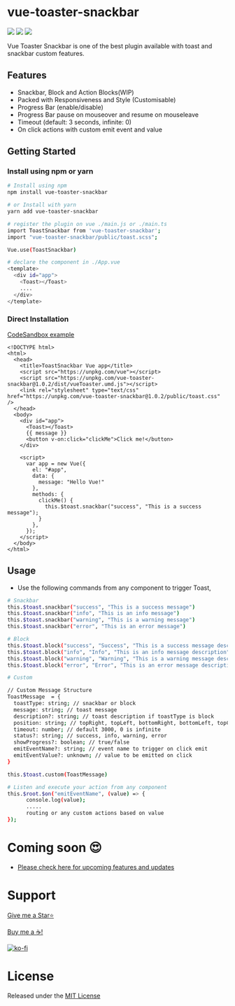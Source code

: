 # vue-toaster-snackbar

<img src="https://badgen.net/npm/v/vue-toaster-snackbar"> <img src="https://badgen.net/npm/dw/vue-toaster-snackbar"> <img src="https://badgen.net/npm/license/vue-toaster-snackbar">

Vue Toaster Snackbar is one of the best plugin available with toast and snackbar custom features.

## Features

- Snackbar, Block and Action Blocks(WIP)
- Packed with Responsiveness and Style (Customisable)
- Progress Bar (enable/disable)
- Progress Bar pause on mouseover and resume on mouseleave
- Timeout (default: 3 seconds, infinite: 0)
- On click actions with custom emit event and value

## Getting Started

### Install using npm or yarn

```bash
# Install using npm
npm install vue-toaster-snackbar

# or Install with yarn
yarn add vue-toaster-snackbar

# register the plugin on vue ./main.js or ./main.ts   
import ToastSnackbar from 'vue-toaster-snackbar';  
import "vue-toaster-snackbar/public/toast.scss";  

Vue.use(ToastSnackbar)  

# declare the component in ./App.vue  
<template>
  <div id="app">
    <Toast></Toast>
    ....
  </div>
</template>

```

### Direct Installation

[CodeSandbox example](https://)

```
<!DOCTYPE html>
<html>  
  <head>  
    <title>ToastSnackbar Vue app</title>  
    <script src="https://unpkg.com/vue"></script>  
    <script src="https://unpkg.com/vue-toaster-snackbar@1.0.2/dist/vueToaster.umd.js"></script>  
    <link rel="stylesheet" type="text/css" href="https://unpkg.com/vue-toaster-snackbar@1.0.2/public/toast.css" />  
  </head>
  <body>
    <div id="app">
      <Toast></Toast>
      {{ message }}
      <button v-on:click="clickMe">Click me!</button>
    </div>

    <script>
      var app = new Vue({
        el: "#app",
        data: {
          message: "Hello Vue!"
        },
        methods: {
          clickMe() {
            this.$toast.snackbar("success", "This is a success message");
          }
        },
      });
    </script>
  </body>
</html>
```

## Usage

- Use the following commands from any component to trigger Toast,

```bash
# Snackbar  
this.$toast.snackbar("success", "This is a success message")
this.$toast.snackbar("info", "This is an info message")
this.$toast.snackbar("warning", "This is a warning message")
this.$toast.snackbar("error", "This is an error message")  

# Block  
this.$toast.block("success", "Success", "This is a success message description")
this.$toast.block("info", "Info", "This is an info message description")
this.$toast.block("warning", "Warning", "This is a warning message description")
this.$toast.block("error", "Error", "This is an error message description")  

# Custom

// Custom Message Structure
ToastMessage  = {
  toastType: string; // snackbar or block
  message: string; // toast message
  description?: string; // toast description if toastType is block
  position: string; // topRight, topLeft, bottomRight, bottomLeft, topCenter, bottomCenter, topFull, bottomFull
  timeout: number; // default 3000, 0 is infinite
  status?: string; // success, info, warning, error
  showProgress?: boolean; // true/false
  emitEventName?: string; // event name to trigger on click emit  
  emitEventValue?: unknown; // value to be emitted on click
}

this.$toast.custom(ToastMessage)  

# Listen and execute your action from any component
this.$root.$on("emitEventName", (value) => {
      console.log(value);
      .....
      routing or any custom actions based on value
});

```

# Coming soon 😍

- [Please check here for upcoming features and updates](https://github.com/zxqp/vue-toaster-snackbar/projects/1)

# Support

[Give me a Star⭐️](https://github.com/zxqp/vue-toaster-snackbar)

[Buy me a ☕️!](https://www.buymeacoffee.com/zxqp)

[![ko-fi](https://www.ko-fi.com/img/githubbutton_sm.svg)](https://ko-fi.com/U7U11V1JJ)

# License

Released under the [MIT License](./LICENSE)
